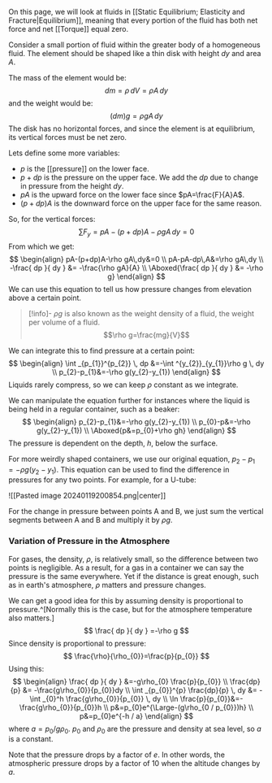 On this page, we will look at fluids in [[Static Equilibrium; Elasticity and Fracture|Equilibrium]], meaning that every portion of the fluid has both net force and net [[Torque]] equal zero.

Consider a small portion of fluid within the greater body of a homogeneous fluid. The element should be shaped like a thin disk with height $dy$ and area $A$.

The mass of the element would be:
$$
dm=\rho \,dV=\rho A\,dy
$$
and the weight would be:
$$
(dm)g=\rho gA\,dy
$$
The disk has no horizontal forces, and since the element is at equilibrium, its vertical forces must be net zero.

Lets define some more variables:
- $p$ is the [[pressure]] on the lower face.
- $p+dp$ is the pressure on the upper face. We add the $dp$ due to change in pressure from the height $dy$.
- $pA$ is the upward force on the lower face since $pA=\frac{F}{A}A$.
- $(p+dp)A$ is the downward force on the upper face for the same reason.

So, for the vertical forces:
$$
\sum F_{y}=pA-(p+dp)A-\rho gA\,dy=0
$$
From which we get:
$$
\begin{align}
pA-(p+dp)A-\rho gA\,dy&=0 \\
pA-pA-dp\,A&=\rho gA\,dy \\
-\frac{ dp }{ dy } &= -\frac{\rho gA}{A} \\
\Aboxed{\frac{ dp }{ dy } &= -\rho g}
\end{align}
$$
We can use this equation to tell us how pressure changes from elevation above a certain point.

>[!info]- 
> $\rho g$ is also known as the weight density of a fluid, the weight per volume of a fluid.
> $$\rho g=\frac{mg}{V}$$

We can integrate this to find pressure at a certain point:
$$
\begin{align}
\int _{p_{1}}^{p_{2}} \, dp &=-\int ^{y_{2}}_{y_{1}}\rho g \, dy  \\
p_{2}-p_{1}&=-\rho g(y_{2}-y_{1})
\end{align}
$$
Liquids rarely compress, so we can keep $\rho$ constant as we integrate.

We can manipulate the equation further for instances where the liquid is being held in a regular container, such as a beaker:
$$
\begin{align}
p_{2}-p_{1}&=-\rho g(y_{2}-y_{1}) \\
p_{0}-p&=-\rho g(y_{2}-y_{1}) \\
\Aboxed{p&=p_{0}+\rho gh}
\end{align}
$$
The pressure is dependent on the depth, $h$, below the surface.

For more weirdly shaped containers, we use our original equation, $p_{2}-p_{1}=-\rho g(y_{2}-y_{1})$. This equation can be used to find the difference in pressures for any two points. For example, for a U-tube:

![[Pasted image 20240119200854.png|center]]

For the change in pressure between points A and B, we just sum the vertical segments between A and B and multiply it by $\rho g$.

### Variation of Pressure in the Atmosphere

For gases, the density, $\rho$, is relatively small, so the difference between two points is negligible. As a result, for a gas in a container we can say the pressure is the same everywhere. Yet if the distance is great enough, such as in earth's atmosphere, $\rho$ matters and pressure changes.

We can get a good idea for this by assuming density is proportional to pressure.^[Normally this is the case, but for the atmosphere temperature also matters.]
$$
\frac{ dp }{ dy } =-\rho g
$$
Since density is proportional to pressure:
$$
\frac{\rho}{\rho_{0}}=\frac{p}{p_{0}}
$$
Using this:
$$
\begin{align}
\frac{ dp }{ dy } &=-g\rho_{0} \frac{p}{p_{0}} \\
\frac{dp}{p} &= -\frac{g\rho_{0}}{p_{0}}dy \\
\int _{p_{0}}^{p} \frac{dp}{p} \, dy &= -\int _{0}^h \frac{g\rho_{0}}{p_{0}} \, dy   \\
\ln \frac{p}{p_{0}}&=-\frac{g\rho_{0}}{p_{0}}h \\
p&=p_{0}e^{\Large-(g\rho_{0 / p_{0}})h} \\
p&=p_{0}e^{-h / a}
\end{align}
$$
where $a = p_{0} / g \rho_{0}$. $p_{0}$ and $\rho_{0}$ are the pressure and density at sea level, so $a$ is a constant.

Note that the pressure drops by a factor of $e$. In other words, the atmospheric pressure drops by a factor of $10$ when the altitude changes by $a$.